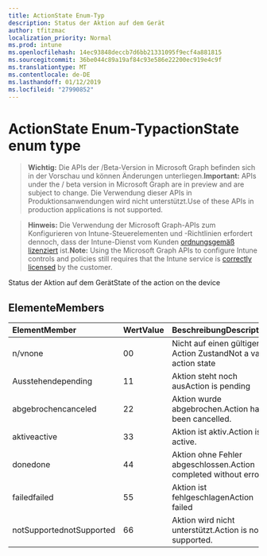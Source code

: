 ```yaml
---
title: ActionState Enum-Typ
description: Status der Aktion auf dem Gerät
author: tfitzmac
localization_priority: Normal
ms.prod: intune
ms.openlocfilehash: 14ec93848deccb7d6bb21331095f9ecf4a881815
ms.sourcegitcommit: 36be044c89a19af84c93e586e22200ec919e4c9f
ms.translationtype: MT
ms.contentlocale: de-DE
ms.lasthandoff: 01/12/2019
ms.locfileid: "27990852"
---
```

# <a name="actionstate-enum-type"></a><span data-ttu-id="63219-103">ActionState Enum-Typ</span><span class="sxs-lookup"><span data-stu-id="63219-103">actionState enum type</span></span>

> <span data-ttu-id="63219-104">**Wichtig:** Die APIs der /Beta-Version in Microsoft Graph befinden sich in der Vorschau und können Änderungen unterliegen.</span><span class="sxs-lookup"><span data-stu-id="63219-104">**Important:** APIs under the / beta version in Microsoft Graph are in preview and are subject to change.</span></span> <span data-ttu-id="63219-105">Die Verwendung dieser APIs in Produktionsanwendungen wird nicht unterstützt.</span><span class="sxs-lookup"><span data-stu-id="63219-105">Use of these APIs in production applications is not supported.</span></span>

> <span data-ttu-id="63219-106">**Hinweis:** Die Verwendung der Microsoft Graph-APIs zum Konfigurieren von Intune-Steuerelementen und -Richtlinien erfordert dennoch, dass der Intune-Dienst vom Kunden [ordnungsgemäß lizenziert](https://go.microsoft.com/fwlink/?linkid=839381) ist.</span><span class="sxs-lookup"><span data-stu-id="63219-106">**Note:** Using the Microsoft Graph APIs to configure Intune controls and policies still requires that the Intune service is [correctly licensed](https://go.microsoft.com/fwlink/?linkid=839381) by the customer.</span></span>

<span data-ttu-id="63219-107">Status der Aktion auf dem Gerät</span><span class="sxs-lookup"><span data-stu-id="63219-107">State of the action on the device</span></span>
## <a name="members"></a><span data-ttu-id="63219-108">Elemente</span><span class="sxs-lookup"><span data-stu-id="63219-108">Members</span></span>
|<span data-ttu-id="63219-109">Element</span><span class="sxs-lookup"><span data-stu-id="63219-109">Member</span></span>|<span data-ttu-id="63219-110">Wert</span><span class="sxs-lookup"><span data-stu-id="63219-110">Value</span></span>|<span data-ttu-id="63219-111">Beschreibung</span><span class="sxs-lookup"><span data-stu-id="63219-111">Description</span></span>|
|:---|:---|:---|
|<span data-ttu-id="63219-112">n/v</span><span class="sxs-lookup"><span data-stu-id="63219-112">none</span></span>|<span data-ttu-id="63219-113">0</span><span class="sxs-lookup"><span data-stu-id="63219-113">0</span></span>|<span data-ttu-id="63219-114">Nicht auf einen gültigen Action Zustand</span><span class="sxs-lookup"><span data-stu-id="63219-114">Not a valid action state</span></span>|
|<span data-ttu-id="63219-115">Ausstehende</span><span class="sxs-lookup"><span data-stu-id="63219-115">pending</span></span>|<span data-ttu-id="63219-116">1</span><span class="sxs-lookup"><span data-stu-id="63219-116">1</span></span>|<span data-ttu-id="63219-117">Aktion steht noch aus</span><span class="sxs-lookup"><span data-stu-id="63219-117">Action is pending</span></span>|
|<span data-ttu-id="63219-118">abgebrochen</span><span class="sxs-lookup"><span data-stu-id="63219-118">canceled</span></span>|<span data-ttu-id="63219-119">2</span><span class="sxs-lookup"><span data-stu-id="63219-119">2</span></span>|<span data-ttu-id="63219-120">Aktion wurde abgebrochen.</span><span class="sxs-lookup"><span data-stu-id="63219-120">Action has been cancelled.</span></span>|
|<span data-ttu-id="63219-121">aktive</span><span class="sxs-lookup"><span data-stu-id="63219-121">active</span></span>|<span data-ttu-id="63219-122">3</span><span class="sxs-lookup"><span data-stu-id="63219-122">3</span></span>|<span data-ttu-id="63219-123">Aktion ist aktiv.</span><span class="sxs-lookup"><span data-stu-id="63219-123">Action is active.</span></span>|
|<span data-ttu-id="63219-124">done</span><span class="sxs-lookup"><span data-stu-id="63219-124">done</span></span>|<span data-ttu-id="63219-125">4</span><span class="sxs-lookup"><span data-stu-id="63219-125">4</span></span>|<span data-ttu-id="63219-126">Aktion ohne Fehler abgeschlossen.</span><span class="sxs-lookup"><span data-stu-id="63219-126">Action completed without errors.</span></span>|
|<span data-ttu-id="63219-127">failed</span><span class="sxs-lookup"><span data-stu-id="63219-127">failed</span></span>|<span data-ttu-id="63219-128">5</span><span class="sxs-lookup"><span data-stu-id="63219-128">5</span></span>|<span data-ttu-id="63219-129">Aktion ist fehlgeschlagen</span><span class="sxs-lookup"><span data-stu-id="63219-129">Action failed</span></span>|
|<span data-ttu-id="63219-130">notSupported</span><span class="sxs-lookup"><span data-stu-id="63219-130">notSupported</span></span>|<span data-ttu-id="63219-131">6</span><span class="sxs-lookup"><span data-stu-id="63219-131">6</span></span>|<span data-ttu-id="63219-132">Aktion wird nicht unterstützt.</span><span class="sxs-lookup"><span data-stu-id="63219-132">Action is not supported.</span></span>|





